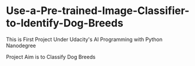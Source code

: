 # Use-a-Pre-trained-Image-Classifier-to-Identify-Dog-Breeds

This is First Project Under Udacity's AI Programming with Python Nanodegree 

Project Aim is to Classify Dog Breeds
